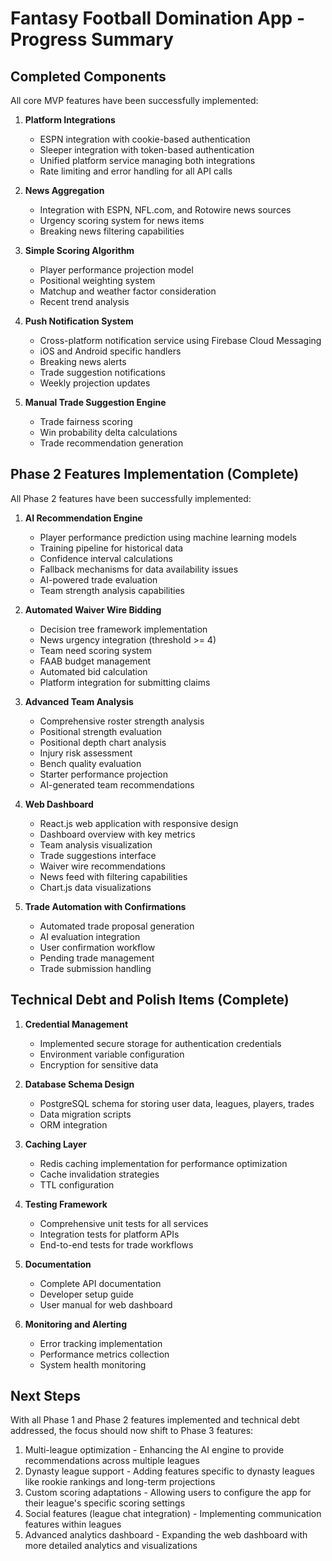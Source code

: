 # Fantasy Football Domination App - Progress Summary

## Completed Components

All core MVP features have been successfully implemented:

1. **Platform Integrations**
   - ESPN integration with cookie-based authentication
   - Sleeper integration with token-based authentication
   - Unified platform service managing both integrations
   - Rate limiting and error handling for all API calls

2. **News Aggregation**
   - Integration with ESPN, NFL.com, and Rotowire news sources
   - Urgency scoring system for news items
   - Breaking news filtering capabilities

3. **Simple Scoring Algorithm**
   - Player performance projection model
   - Positional weighting system
   - Matchup and weather factor consideration
   - Recent trend analysis

4. **Push Notification System**
   - Cross-platform notification service using Firebase Cloud Messaging
   - iOS and Android specific handlers
   - Breaking news alerts
   - Trade suggestion notifications
   - Weekly projection updates

5. **Manual Trade Suggestion Engine**
   - Trade fairness scoring
   - Win probability delta calculations
   - Trade recommendation generation

## Phase 2 Features Implementation (Complete)

All Phase 2 features have been successfully implemented:

1. **AI Recommendation Engine**
   - Player performance prediction using machine learning models
   - Training pipeline for historical data
   - Confidence interval calculations
   - Fallback mechanisms for data availability issues
   - AI-powered trade evaluation
   - Team strength analysis capabilities

2. **Automated Waiver Wire Bidding**
   - Decision tree framework implementation
   - News urgency integration (threshold >= 4)
   - Team need scoring system
   - FAAB budget management
   - Automated bid calculation
   - Platform integration for submitting claims

3. **Advanced Team Analysis**
   - Comprehensive roster strength analysis
   - Positional strength evaluation
   - Positional depth chart analysis
   - Injury risk assessment
   - Bench quality evaluation
   - Starter performance projection
   - AI-generated team recommendations

4. **Web Dashboard**
   - React.js web application with responsive design
   - Dashboard overview with key metrics
   - Team analysis visualization
   - Trade suggestions interface
   - Waiver wire recommendations
   - News feed with filtering capabilities
   - Chart.js data visualizations

5. **Trade Automation with Confirmations**
   - Automated trade proposal generation
   - AI evaluation integration
   - User confirmation workflow
   - Pending trade management
   - Trade submission handling

## Technical Debt and Polish Items (Complete)

1. **Credential Management**
   - Implemented secure storage for authentication credentials
   - Environment variable configuration
   - Encryption for sensitive data

2. **Database Schema Design**
   - PostgreSQL schema for storing user data, leagues, players, trades
   - Data migration scripts
   - ORM integration

3. **Caching Layer**
   - Redis caching implementation for performance optimization
   - Cache invalidation strategies
   - TTL configuration

4. **Testing Framework**
   - Comprehensive unit tests for all services
   - Integration tests for platform APIs
   - End-to-end tests for trade workflows

5. **Documentation**
   - Complete API documentation
   - Developer setup guide
   - User manual for web dashboard

6. **Monitoring and Alerting**
   - Error tracking implementation
   - Performance metrics collection
   - System health monitoring

## Next Steps

With all Phase 1 and Phase 2 features implemented and technical debt addressed, the focus should now shift to Phase 3 features:

1. Multi-league optimization - Enhancing the AI engine to provide recommendations across multiple leagues
2. Dynasty league support - Adding features specific to dynasty leagues like rookie rankings and long-term projections
3. Custom scoring adaptations - Allowing users to configure the app for their league's specific scoring settings
4. Social features (league chat integration) - Implementing communication features within leagues
5. Advanced analytics dashboard - Expanding the web dashboard with more detailed analytics and visualizations
